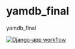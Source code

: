 # yamdb_final
yamdb_final


[![Django-app workflow](https://github.com/Pohioki/yamdb_final/actions/workflows/yamdb_workflow.yml/badge.svg)](https://github.com/Pohioki/yamdb_final/actions/workflows/yamdb_workflow.yml)
